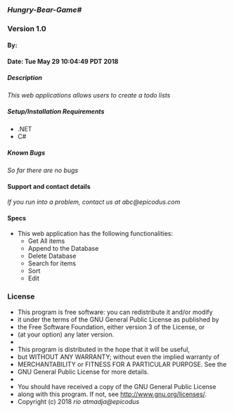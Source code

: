 ### _Hungry-Bear-Game#_
### Version 1.0
#### By: 
#### Date: Tue May 29 10:04:49 PDT 2018

##### Description
_This web applications allows users to create a todo lists_

##### Setup/Installation Requirements
* .NET
* C#
##### Known Bugs
_So far there are no bugs_

#### Support and contact details
_If you run into a problem, contact us at abc@epicodus.com_

#### Specs
- This web application has the following functionalities:
  * Get All items
  * Append to the Database
  * Delete Database
  * Search for items
  * Sort
  * Edit
### License
* This program is free software: you can redistribute it and/or modify
* it under the terms of the GNU General Public License as published by
* the Free Software Foundation, either version 3 of the License, or
* (at your option) any later version.
*
* This program is distributed in the hope that it will be useful,
* but WITHOUT ANY WARRANTY; without even the implied warranty of
* MERCHANTABILITY or FITNESS FOR A PARTICULAR PURPOSE.  See the
* GNU General Public License for more details.
*
* You should have received a copy of the GNU General Public License
* along with this program.  If not, see <http://www.gnu.org/licenses/>.
* Copyright (c) 2018 _rio atmadja@epicodus_
####
